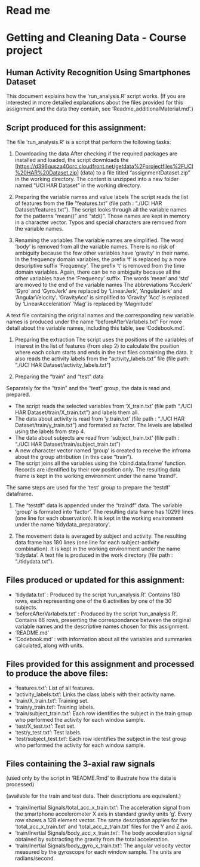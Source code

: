 Read me
=======

Getting and Cleaning Data - Course project
==========================================

Human Activity Recognition Using Smartphones Dataset
----------------------------------------------------

This document explains how the ‘run\_analysis.R’ script works. (If you
are interested in more detailed explanations about the files provided
for this assignment and the data they contain, see
‘Readme\_additionalMaterial.md’.)

Script produced for this assignment:
------------------------------------

The file ‘run\_analysis.R’ is a script that perform the following tasks:

1.  Downloading the data After checking if the required packages are
    installed and loaded, the script downloads the
    \[<a href="https://d396qusza40orc.cloudfront.net/getdata%2Fprojectfiles%2FUCI%20HAR%20Dataset.zip" class="uri">https://d396qusza40orc.cloudfront.net/getdata%2Fprojectfiles%2FUCI%20HAR%20Dataset.zip</a>\]
    (data) to a file titled “assignmentDataset.zip” in the working
    directory. The content is unzipped into a new folder named “UCI HAR
    Dataset” in the working directory.

2.  Preparing the variable names and value labels The script reads the
    list of features from the file “features.txt” (file path : “./UCI
    HAR Dataset/features.txt”). The script looks through all the
    variable names for the patterns “mean()” and “std()”. Those names
    are kept in memory in a character vector. Typos and special
    characters are removed from the variable names.

3.  Renaming the variables The variable names are simplified. The word
    ‘body’ is removed from all the variable names. There is no risk of
    ambiguity because the few other variables have ‘gravity’ in their
    name. In the frequency domain variables, the prefix ‘f’ is replaced
    by a more descriptive suffix ‘Frequency’. The prefix ‘t’ is removed
    from the time domain variables. Again, there can be no ambiguity
    because all the other variables have the ‘Frequency’ suffix. The
    words ‘mean’ and ‘std’ are moved to the end of the variable names
    The abbreviations ‘AccJerk’ ‘Gyro’ and ‘GyroJerk’ are replaced by
    ‘LinearJerk’, ‘AngularJerk’ and ‘AngularVelocity’. ‘GravityAcc’ is
    simplified to ‘Gravity’ ‘Acc’ is replaced by ‘LinearAcceleration’
    ‘Mag’ is replaced by ‘Magnitude’

A text file containing the original names and the corresponding new
variable names is produced under the name “beforeAfterVarlabels.txt” For
more detail about the variable names, including this table, see
‘Codebook.md’.

1.  Preparing the extraction The script uses the positions of the
    variables of interest in the list of features (from step 2) to
    calculate the position where each colum starts and ends in the text
    files containing the data. It also reads the activity labels from
    the “activity\_labels.txt” file (file path: “./UCI HAR
    Dataset/activity\_labels.txt”)

2.  Preparing the “train” and “test” data

Separately for the “train” and the “test” group, the data is read and
prepared.

-   The script reads the selected variables from ‘X\_train.txt’ (file
    path “./UCI HAR Dataset/train/X\_train.txt”) and labels them all.
-   The data about activity is read from ‘y.train.txt’ (file path :
    “./UCI HAR Dataset/train/y\_train.txt”) and formated as factor. The
    levels are labelled using the labels from step 4.
-   The data about subjects are read from ‘subject\_train.txt’ (file
    path : “./UCI HAR Dataset/train/subject\_train.txt”)
-   A new character vector named ‘group’ is created to receive the
    infroma about the group attribution (in this case “train”).
-   The script joins all the variables using the ‘cbind.data.frame’
    function. Records are identified by their row position only. The
    resulting data frame is kept in the working environment under the
    name ‘traindf’.

The same steps are used for the ‘test’ group to prepare the ‘testdf’
dataframe.

1.  The “testdf” data is appended under the “traindf” data. The variable
    ‘group’ is formated into ‘factor’. The resulting data frame has
    10299 lines (one line for each observation). It is kept in the
    working environment under the name ‘tidydata\_preparatory’.

2.  The movement data is averaged by subject and activity. The resulting
    data frame has 180 lines (one line for each subject-activity
    combination). It is kept in the working environment under the name
    ‘tidydata’. A text file is produced in the work directory (file path
    : “./tidydata.txt”).

Files produced or updated for this assignment:
----------------------------------------------

-   ‘tidydata.txt’ : Produced by the script ‘run\_analysis.R’. Contains
    180 rows, each representing one of the 6 activities by one of the 30
    subjects.
-   ‘beforeAfterVarlabels.txt’ : Produced by the script
    ‘run\_analysis.R’. Contains 66 rows, presenting the correspondance
    between the original variable names and the descriptive names chosen
    for this assignment.
-   ‘README.md’
-   ‘Codebook.md’ : with information about all the variables and
    summaries calculated, along with units.

Files provided for this assignment and processed to produce the above files:
----------------------------------------------------------------------------

-   ‘features.txt’: List of all features.
-   ‘activity\_labels.txt’: Links the class labels with their activity
    name.
-   ‘train/X\_train.txt’: Training set.
-   ‘train/y\_train.txt’: Training labels.
-   ‘train/subject\_train.txt’: Each row identifies the subject in the
    train group who performed the activity for each window sample.
-   ‘test/X\_test.txt’: Test set.
-   ‘test/y\_test.txt’: Test labels.
-   ‘test/subject\_test.txt’: Each row identifies the subject in the
    test group who performed the activity for each window sample.

Files containing the 3-axial raw signals
----------------------------------------

(used only by the script in ‘README.Rmd’ to illustrate how the data is
processed)

(available for the train and test data. Their descriptions are
equivalent.)

-   ‘train/Inertial Signals/total\_acc\_x\_train.txt’: The acceleration
    signal from the smartphone accelerometer X axis in standard gravity
    units ‘g’. Every row shows a 128 element vector. The same
    description applies for the ‘total\_acc\_x\_train.txt’ and
    ‘total\_acc\_z\_train.txt’ files for the Y and Z axis.
-   ‘train/Inertial Signals/body\_acc\_x\_train.txt’: The body
    acceleration signal obtained by subtracting the gravity from the
    total acceleration.
-   ‘train/Inertial Signals/body\_gyro\_x\_train.txt’: The angular
    velocity vector measured by the gyroscope for each window sample.
    The units are radians/second.
